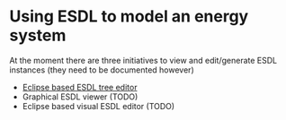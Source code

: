 # Using ESDL to model an energy system

At the moment there are three initiatives to view and edit/generate ESDL instances \(they need to be documented however\)

* [Eclipse based ESDL tree editor](esdl-tree-editor.md)
* Graphical ESDL viewer \(TODO\)
* Eclipse based visual ESDL editor \(TODO\)

